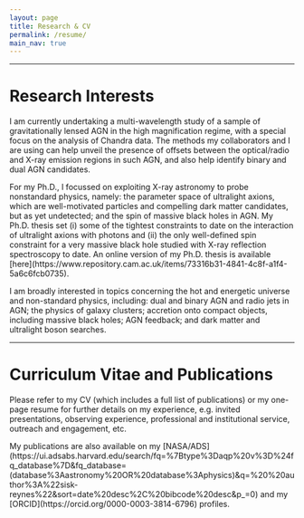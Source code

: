 ```yaml
---
layout: page
title: Research & CV 
permalink: /resume/
main_nav: true
---
```

<hr>

<h1 id="Research interests">Research Interests</h1>

<p>I am currently undertaking a multi-wavelength study of a sample of gravitationally lensed AGN in the high magnification regime, with a special focus on the analysis of Chandra data. The methods my collaborators and I are using can help unveil the presence of offsets between the optical/radio and X-ray emission regions in such AGN, and also help identify binary and dual AGN candidates. 

<p> For my Ph.D., I focussed on exploiting X-ray astronomy to probe nonstandard physics, namely: the parameter space of ultralight axions, which are well-motivated particles and compelling dark matter candidates, but as yet undetected; and the spin of massive black holes in AGN. My Ph.D. thesis set (i) some of the tightest constraints to date on the interaction of ultralight axions with photons and (ii) the only well-defined spin constraint for a very massive black hole studied with X-ray reflection spectroscopy to date. An online version of my Ph.D. thesis is available [here](https://www.repository.cam.ac.uk/items/73316b31-4841-4c8f-a1f4-5a6c6fcb0735).

<p> I am broadly interested in topics concerning the hot and energetic universe and non-standard physics, including: dual and binary AGN and radio jets in AGN; the physics of galaxy clusters; accretion onto compact objects, including massive black holes; AGN feedback; and dark matter and ultralight boson searches. 

<hr>

<h1 id="Curriculum vitae">Curriculum Vitae and Publications</h1>

<p> Please refer to my CV (which includes a full list of publications) or my one-page resume for further details on my experience, e.g. invited presentations, observing experience, professional and institutional service, outreach and engagement, etc. 

<p> My publications are also available on my [NASA/ADS](https://ui.adsabs.harvard.edu/search/fq=%7Btype%3Daqp%20v%3D%24fq_database%7D&fq_database=(database%3Aastronomy%20OR%20database%3Aphysics)&q=%20%20author%3A%22sisk-reynes%22&sort=date%20desc%2C%20bibcode%20desc&p_=0) and my [ORCID](https://orcid.org/0000-0003-3814-6796) profiles. 
